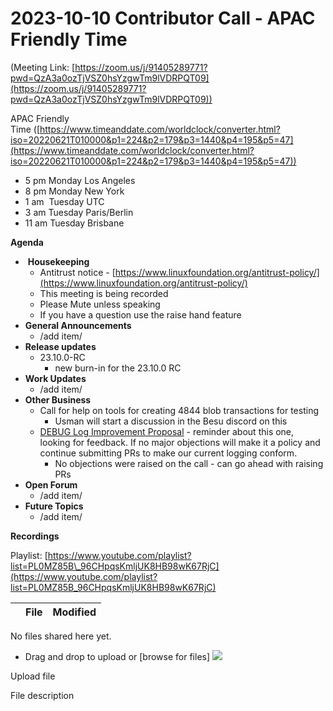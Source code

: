 # 2023-10-10 Contributor Call - APAC Friendly Time

(Meeting Link: ⁨[https://zoom.us/j/91405289771?pwd=QzA3a0ozTjVSZ0hsYzgwTm9lVDRPQT09](https://zoom.us/j/91405289771?pwd=QzA3a0ozTjVSZ0hsYzgwTm9lVDRPQT09))

APAC Friendly Time ([https://www.timeanddate.com/worldclock/converter.html?iso=20220621T010000&p1=224&p2=179&p3=1440&p4=195&p5=47](https://www.timeanddate.com/worldclock/converter.html?iso=20220621T010000&p1=224&p2=179&p3=1440&p4=195&p5=47))

- 5 pm Monday Los Angeles
- 8 pm Monday New York
- 1 am  Tuesday UTC
- 3 am Tuesday Paris/Berlin
- 11 am Tuesday Brisbane

**Agenda**

-  **Housekeeping**
  - Antitrust notice - [https://www.linuxfoundation.org/antitrust-policy/](https://www.linuxfoundation.org/antitrust-policy/)
  - This meeting is being recorded
  - Please Mute unless speaking
  - If you have a question use the raise hand feature
- **General Announcements**
  - /add item/
- **Release updates**
  - 23.10.0-RC
    - new burn-in for the 23.10.0 RC
- **Work Updates**
  - /add item/
- **Other Business**
  - Call for help on tools for creating 4844 blob transactions for testing
    - Usman will start a discussion in the Besu discord on this
  - [DEBUG Log Improvement Proposal](https://lf-hyperledger.atlassian.net/wiki/display/BESU/DEBUG+Log+Improvement+Proposal) \- reminder about this one, looking for feedback. If no major objections will make it a policy and continue submitting PRs to make our current logging conform.
    - No objections were raised on the call - can go ahead with raising PRs
- **Open Forum**
  - /add item/
- **Future Topics**
  - /add item/

  

**Recordings**

Playlist: [https://www.youtube.com/playlist?list=PL0MZ85B\_96CHpqsKmljUK8HB98wK67RjC](https://www.youtube.com/playlist?list=PL0MZ85B_96CHpqsKmljUK8HB98wK67RjC)

   

|     | File | Modified |
| --- | --- | --- |

No files shared here yet.

- Drag and drop to upload or [browse for files] ![](/wiki/images/icons/wait.gif)

Upload file 

File description
